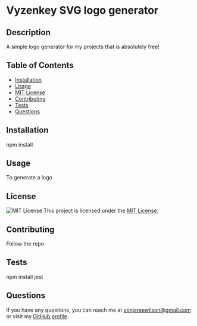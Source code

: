 # Vyzenkey SVG logo generator

  ## Description
  A simple logo  generator for my projects that is absolutely free!
  
  ## Table of Contents
  - [Installation](#installation)
  - [Usage](#usage)
  - [MIT License](./LICENSE)  
  - [Contributing](#contributing)
  - [Tests](#tests)
  - [Questions](#questions)
  
  ## Installation
  npm install 
  
  ## Usage
  To generate a logo
  
  
## License
![MIT License](https://img.shields.io/badge/License-MIT-blue.svg)
This project is licensed under the [MIT License](./LICENSE).
  
  
  ## Contributing
  Follow the repo
  
  ## Tests
  npm install jest
  
  ## Questions
  If you have any questions, you can reach me at vonjareewilson@gmail.com or visit my [GitHub profile](https://github.com/VonjareeW).
    

